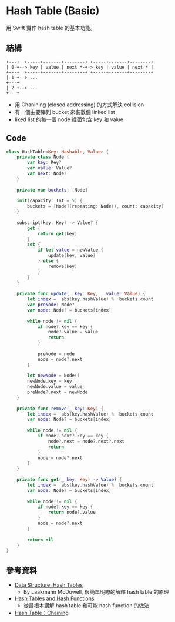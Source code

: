 # Hash Table (Basic)

用 Swift 實作 hash table 的基本功能。

## 結構

``` text
+---+  +-----+-------+--------+ +-----+-------+--------+
| 0 +--> key | value | next *-+-> key | value | next * |
+---+  +-----+-------+--------+ +-----+-------+--------+
| 1 +--> ...
+---+
| 2 +--> ...
+---+
```

- 用 Chanining (closed addressing) 的方式解決 collision
- 有一個主要陣列 bucket 來裝數個 linked list
- liked list 的每一個 node 裡面包含 key 和 value

## Code

``` swift
class HashTable<Key: Hashable, Value> {
    private class Node {
        var key: Key?
        var value: Value?
        var next: Node?
    }
    
    private var buckets: [Node]
    
    init(capacity: Int = 5) {
        buckets = [Node](repeating: Node(), count: capacity)
    }
    
    subscript(key: Key) -> Value? {
        get {
            return get(key)
        }
        set {
            if let value = newValue {
                update(key, value)
            } else {
                remove(key)
            }
        }
    }
    
    private func update(_ key: Key, _ value: Value) {
        let index =  abs(key.hashValue) %  buckets.count
        var preNode: Node?
        var node: Node? = buckets[index]
        
        while node != nil {
            if node?.key == key {
                node?.value = value
                return
            }
            
            preNode = node
            node = node?.next
        }
        
        let newNode = Node()
        newNode.key = key
        newNode.value = value
        preNode?.next = newNode
    }
    
    private func remove(_ key: Key) {
        let index =  abs(key.hashValue) %  buckets.count
        var node: Node? = buckets[index]
        
        while node != nil {
            if node?.next?.key == key {
                node?.next = node?.next?.next
                return
            }
            node = node?.next
        }
    }
    
    private func get(_ key: Key) -> Value? {
        let index =  abs(key.hashValue) %  buckets.count
        var node: Node? = buckets[index]
        
        while node != nil {
            if node?.key == key {
                return node?.value
            }
            node = node?.next
        }
        
        return nil
    }
}
```

## 參考資料

- [Data Structure: Hash Tables](https://www.youtube.com/watch?v=shs0KM3wKv8)
  - By Laakmann McDowell, 很簡單明瞭的解釋 hash table 的原理
- [Hash Tables and Hash Functions](https://www.youtube.com/watch?v=KyUTuwz_b7Q)
  - 從最根本講解 hash table 和可能 hash function 的做法
- [Hash Table：Chaining](http://alrightchiu.github.io/SecondRound/hash-tablechaining.html)
